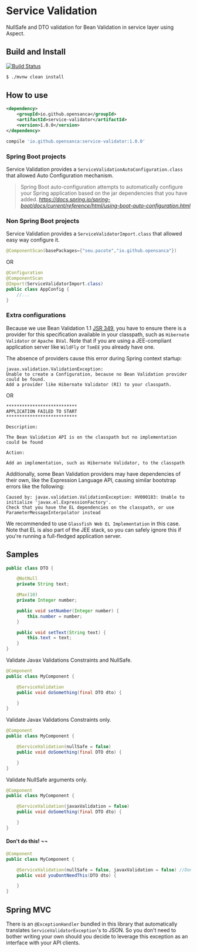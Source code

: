 # Service Validation

NullSafe and DTO validation for Bean Validation in service layer using Aspect.

## Build and Install

[![Build Status](https://travis-ci.org/opensanca/service-validator.svg?branch=master)](https://travis-ci.org/opensanca/service-validator)

```bash
$ ./mvnw clean install
```
## How to use

```xml
<dependency>
    <groupId>io.github.opensanca</groupId>
    <artifactId>service-validator</artifactId>
    <version>1.0.0</version>
</dependency>
```

```groovy
compile 'io.github.opensanca:service-validator:1.0.0'
```
### Spring Boot projects
 
Service Validation provides a `ServiceValidationAutoConfiguration.class` that allowed Auto Configuration mechanism.
 
 >Spring Boot auto-configuration attempts to automatically configure your Spring application based on the jar dependencies that you have added. 
 ><cite>https://docs.spring.io/spring-boot/docs/current/reference/html/using-boot-auto-configuration.html</cite> 

### Non Spring Boot projects

Service Validation provides a `ServiceValidatorImport.class` that allowed easy way configure it.

```java
@ComponentScan(basePackages={"seu.pacote","io.github.opensanca"})
```
OR
```java
@Configuration
@ComponentScan
@Import(ServiceValidatorImport.class)
public class AppConfig {
    //...
}
```
 
### Extra configurations

Because we use Bean Validation 1.1 [JSR 349](http://beanvalidation.org/1.1/), you have to ensure there is a
provider for this specification available in your classpath, such as `Hibernate Validator` or `Apache BVal`. Note that if you are
using a JEE-compliant application server like `WildFly` or `TomEE` you already have one.

The absence of providers cause this error during Spring context startup:

```bazaar
javax.validation.ValidationException: 
Unable to create a Configuration, because no Bean Validation provider could be found. 
Add a provider like Hibernate Validator (RI) to your classpath.
```

OR

```bazaar
***************************
APPLICATION FAILED TO START
***************************

Description:

The Bean Validation API is on the classpath but no implementation could be found

Action:

Add an implementation, such as Hibernate Validator, to the classpath
```

Additionally, some Bean Validation providers may have dependencies of their own, like the Expression Language API,
causing similar bootstrap errors like the following:

```bazaar
Caused by: javax.validation.ValidationException: HV000183: Unable to initialize 'javax.el.ExpressionFactory'. 
Check that you have the EL dependencies on the classpath, or use ParameterMessageInterpolator instead
```

We recommended to use `Glassfish Web EL Implementation` in this case. Note that EL is also part of the JEE stack,
so you can safely ignore this if you're running a full-fledged application server.

## Samples

```java
public class DTO {

    @NotNull
    private String text;

    @Max(10)
    private Integer number;

    public void setNumber(Integer number) {
        this.number = number;
    }

    public void setText(String text) {
        this.text = text;
    }
}
```
Validate Javax Validations Constraints and NullSafe.
```java
@Component
public class MyComponent {

    @ServiceValidation
    public void doSomething(final DTO dto) {

    }
}
```
Validate Javax Validations Constraints only.
```java
@Component
public class MyComponent {

    @ServiceValidation(nullSafe = false)
    public void doSomething(final DTO dto) {

    }
}
```
Validate NullSafe arguments only.
```java
@Component
public class MyComponent {

    @ServiceValidation(javaxValidation = false)
    public void doSomething(final DTO dto) {

    }
}
```

#### Don't do this! ¬¬

```java
@Component
public class MyComponent {

    @ServiceValidation(nullSafe = false, javaxValidation = false) //Don't do this!
    public void youDontNeedThis(DTO dto) {

    }
}
```

## Spring MVC

There is an `@ExceptionHandler` bundled in this library that automatically
translates `ServiceValidatorException`'s to JSON. So you don't need to bother
writing your own should you decide to leverage this exception as an interface
with your API clients.
